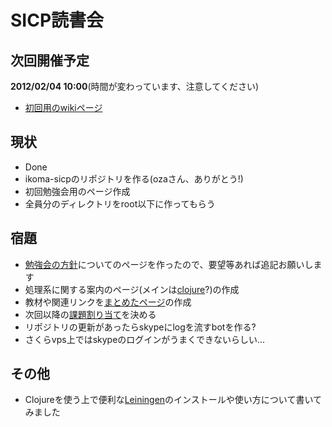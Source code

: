 #  SICP読書会

## 次回開催予定
**2012/02/04 10:00**(時間が変わっています、注意してください)

* [初回用のwikiページ](https://github.com/sicp/ikoma-sicp/wiki/20120204)

## 現状
* Done
 * ikoma-sicpのリポジトリを作る(ozaさん、ありがとう!)
 * 初回勉強会用のページ作成
 * 全員分のディレクトリをroot以下に作ってもらう

## 宿題
* [勉強会の方針](https://github.com/sicp/ikoma-sicp/wiki/方針)についてのページを作ったので、要望等あれば追記お願いします
* 処理系に関する案内のページ(メインは[clojure](https://github.com/sicp/ikoma-sicp/wiki/Clojure)?)の作成
* 教材や関連リンクを[まとめたページ](https://github.com/sicp/ikoma-sicp/wiki/SICP)の作成
* 次回以降の[課題割り当て](https://github.com/sicp/ikoma-sicp/wiki/Assignments)を決める
* リポジトリの更新があったらskypeにlogを流すbotを作る?
 * さくらvps上ではskypeのログインがうまくできないらしい...

## その他
* Clojureを使う上で便利な[Leiningen](https://github.com/sicp/ikoma-sicp/wiki/Leiningen)のインストールや使い方について書いてみました
